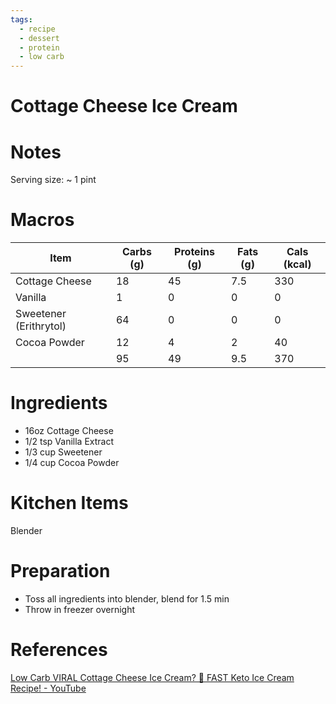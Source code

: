 ```yaml
---
tags:
  - recipe
  - dessert
  - protein
  - low carb
---
```

# Cottage Cheese Ice Cream

# Notes

Serving size: ~ 1 pint

# Macros

| Item | Carbs (g) | Proteins (g) | Fats (g) | Cals (kcal) |
| --- | --- | --- | --- | --- |
| Cottage Cheese | 18 | 45 | 7.5 | 330 |
| Vanilla | 1 | 0 | 0 | 0 |
| Sweetener (Erithrytol) | 64 | 0 | 0 | 0 |
| Cocoa Powder | 12 | 4 | 2 | 40 |
|  | 95 | 49 | 9.5 | 370 |

# Ingredients

- 16oz Cottage Cheese
- 1/2 tsp Vanilla Extract
- 1/3 cup Sweetener
- 1/4 cup Cocoa Powder

# Kitchen Items

Blender

# Preparation

- Toss all ingredients into blender, blend for 1.5 min
- Throw in freezer overnight

# References

[Low Carb VIRAL Cottage Cheese Ice Cream? 🍦 FAST Keto Ice Cream Recipe! - YouTube](https://www.youtube.com/watch?v=2bixEVRPRno)